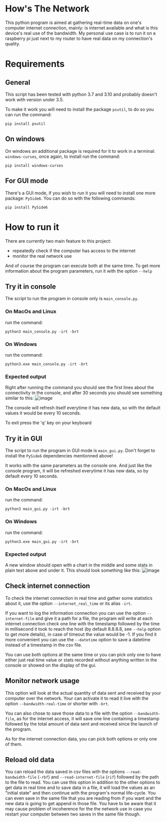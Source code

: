 # How's The Network
This python program is aimed at gathering real-time data on one's computer internet connection, mainly: is internet available and what is this device's real use of the bandwidth.
My personal use case is to run it on a raspberry pi just next to my router to have real data on my connection's quality.


# Requirements
## General
This script has been tested with python 3.7 and 3.10 and probably doesn't work with version under 3.5.

To make it work you will need to install the package `psutil`, to do so you can run the command:
```
pip install psutil
```

## On windows
On windows an additional package is required for it to work in a terminal: `windows-curses`, once again, to install run the command:
```
pip install windows-curses
```

## For GUI mode
There's a GUI mode, if you wish to run it you will need to install one more package: `PySide6`. You can do so with the following commands:
```
pip install PySide6
```

# How to run it

There are currently two main feature to this project:
  - repeatedly check if the computer has access to the internet
  - monitor the real network use

And of course the program can execute both at the same time.
To get more information about the program parameters, run it with the option `--help`

## Try it in console

The script to run the program in console only is `main_console.py`.

### On MacOs and Linux
run the command:
```
python3 main_console.py -irt -brt
```
### On Windows
run the command:
```
python3.exe main_console.py -irt -brt
```
### Expected output

Right after running the command you should see the first lines about the connectivity in the console, and after 30 seconds you should see something similar to this:
![image](https://github.com/lesquoyb/HowsTheNetwork/assets/6374469/c662ad75-fb00-4220-9d3c-5094d5c944f6)

The console will refresh itself everytime it has new data, so with the default values it would be every 10 seconds.

To exit press the 'q' key on your keyboard

## Try it in GUI

The script to run the program in GUI mode is `main_gui.py`. Don't forget to install the `PySide6` dependencies mentionned above!

It works with the same parameters as the console one. And just like the console program, it will be refreshed everytime it has new data, so by default every 10 seconds.

### On MacOs and Linux
run the command:
```
python3 main_gui.py -irt -brt
```
### On Windows
run the command:
```
python3.exe main_gui.py -irt -brt
```
### Expected output

A new window should open with a chart in the middle and some stats in plain text above and under it. This should look something like this:
![image](https://github.com/lesquoyb/HowsTheNetwork/assets/6374469/17515510-c49d-4cd3-b9a1-90d9a4813cc7)


## Check internet connection

To check the internet connection in real time and gather some statistics about it, use the option `--internet_real_time` or its alias `-irt`.

If you want to log the information connection you can use the option `--internet-file` and give it a path for a file, the program will write at each internet connection check one line 
with the timestamp followed by the time in millisecond it took to reach the host (by default 8.8.8.8, see `--help` option to get more details), in case of timeout the value would be -1. If you find it more convenient you can use the `--datetime` option to save a datetime instead of a timestamp in the csv file.

You can use both options at the same time or you can pick only one to have either just real time value or stats recorded without anything written in the console or showed on the display of the gui.

## Monitor network usage

This option will look at the actual quantity of data sent and received by your computer over the network. Your can activate it to read it live with the option `--bandwidth-real-time` or shorter with `-brt`.

You can also chose to save those data to a file with the option `--bandwidth-file`, as for the internet access, it will save one line containing a timestamp followed by the total amount of
data sent and received since the launch of the program.

As for the internet connection data, you can pick both options or only one of them.

## Reload old data

You can reload the data saved in csv files with the options `--read-bandwidth-file` (`-rbf`) and `--read-internet-file` (`rif`) followed by the path to the file to read.
You can use this option in addition to the other options to get data in real time and to save data in a file, it will load the values as an "initial state" and then continue with the program's normal life-cycle. You can even save in the same file that you are reading from if you want and the new data is going to get append in those file. You have to be aware that it may cause problem of incoherence for the the network use in case you restart your computer between two saves in the same file though.


